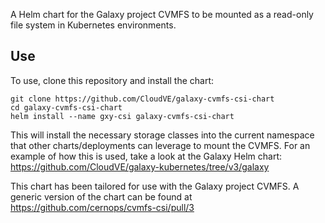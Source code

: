 A Helm chart for the Galaxy project CVMFS to be mounted as a read-only file
system in Kubernetes environments.

## Use
To use, clone this repository and install the chart:
```
git clone https://github.com/CloudVE/galaxy-cvmfs-csi-chart
cd galaxy-cvmfs-csi-chart
helm install --name gxy-csi galaxy-cvmfs-csi-chart
```
This will install the necessary storage classes into the current namespace that
other charts/deployments can leverage to mount the CVMFS. For an example of how
this is used, take a look at the Galaxy Helm chart:
https://github.com/CloudVE/galaxy-kubernetes/tree/v3/galaxy

This chart has been tailored for use with the Galaxy project CVMFS. A generic
version of the chart can be found at https://github.com/cernops/cvmfs-csi/pull/3
